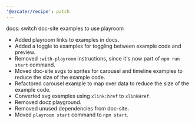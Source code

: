 ```yaml
---
'@ezcater/recipe': patch
---
```


docs: switch doc-site examples to use playroom

- Added playroom links to examples in docs.
- Added a toggle to examples for toggling between example code and preview.
- Removed `:with-playroom` instructions, since it's now part of `npm run start` command.
- Moved doc-site svgs to sprites for carousel and timeline examples to reduce the size of the example code.
- Refactored carousel example to map over data to reduce the size of the example code.
- Converted svg examples using `xlink:href` to `xlinkHref`.
- Removed docz playground.
- Removed unused dependencies from doc-site.
- Moved `playroom start` command to `npm start`.
